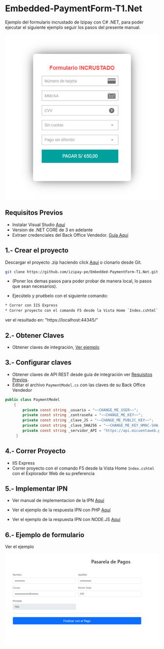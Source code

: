 # Embedded-PaymentForm-T1.Net

Ejemplo del formulario incrustado de Izipay con C# .NET, para poder ejecutar el siguiente ejemplo seguir los pasos del presente manual.

![pagar](images/pagar.png)

<a name="Requisitos_Previos"></a>

## Requisitos Previos

* Instalar Visual Studio [Aquí](https://visualstudio.microsoft.com/es/)
* Version de .NET CORE de 3 en adelante
* Extraer credenciales del Back Office Vendedor. [Guía Aquí](https://github.com/izipay-pe/obtener-credenciales-de-conexion)

## 1.- Crear el proyecto
Descargar el proyecto .zip haciendo click [Aquí](https://github.com/izipay-pe/Embedded-PaymentForm-T1.Net/archive/refs/heads/main.zip) o clonarlo desde Git.
```sh
git clone https://github.com/izipay-pe/Embedded-PaymentForm-T1.Net.git
``` 
* (Poner los demas pasos para poder probar de manera local, lo pasos que sean necesarios).

* Ejecútelo y pruébelo con el siguiente comando:

```sh
* Correr con IIS Express
* Correr proyecto con el comando F5 desde la Vista Home `Index.cshtml` y abrira con su navegador web predeterminado
```

ver el resultado en: "https://localhost:44345/"

## 2.- Obtener Claves 
* Obtener claves de integración, [Ver ejemplo](https://github.com/izipay-pe/obtener-credenciales-de-conexion#readme)
 
## 3.- Configurar claves
* Obtener claves de API REST desde guía de integración ver [Requisitos Previos](#Requisitos_Previos).
* Editar el archivo `PaymentModel.cs` con las claves de su Back Office Vendedor
```c#   
public class PaymentModel
    {
        private const string _usuario = "~~CHANGE_ME_USER~~";
        private const string _contraseña = "~~CHANGE_ME_KEY~~";
        private const string _clave_JS = "~~CHANGE_ME_PUBLIC_KEY~~";
        private const string _clave_SHA256 = "~~CHANGE_ME_KEY_HMAC-SHA-256~~";
        private const string _servidor_API = "https://api.micuentaweb.pe/";
     }
``` 

## 4.- Correr Proyecto
* IIS Express
* Correr proyecto con el comando F5 desde la Vista Home `Index.cshtml` con el Explorador Web de su preferencia

## 5.- Implementar IPN

* Ver manual de implementacion de la IPN [Aquí](https://secure.micuentaweb.pe/doc/es-PE/rest/V4.0/kb/payment_done.html)

* Ver el ejemplo de la respuesta IPN con PHP [Aquí](https://github.com/izipay-pe/Redirect-PaymentForm-IpnT1-PHP)

* Ver el ejemplo de la respuesta IPN con NODE.JS [Aquí](https://github.com/izipay-pe/Response-PaymentFormT1-Ipn)

## 6.- Ejemplo de formulario
Ver el ejemplo

![demo](images/demo.png)
